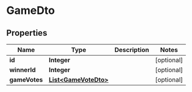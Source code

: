 

# GameDto

## Properties

Name | Type | Description | Notes
------------ | ------------- | ------------- | -------------
**id** | **Integer** |  |  [optional]
**winnerId** | **Integer** |  |  [optional]
**gameVotes** | [**List&lt;GameVoteDto&gt;**](GameVoteDto.md) |  |  [optional]



